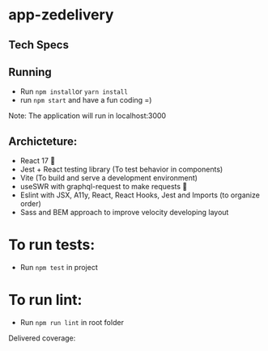 # app-zedelivery

## Tech Specs

## Running
* Run `npm install`or `yarn install`
* run `npm start` and have a fun coding =)

Note: The application will run in localhost:3000

## Archicteture:
- React 17 :rocket:
- Jest + React testing library (To test behavior in components)
- Vite (To build and serve a development environment)
- useSWR with graphql-request to make requests :rocket:
- Eslint with JSX, A11y, React, React Hooks, Jest and Imports (to organize order)
- Sass and BEM approach to improve velocity developing layout

# To run tests:

- Run `npm test` in project

# To run lint:

- Run `npm run lint` in root folder

Delivered coverage:
